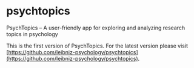 # psychtopics
PsychTopics – A user-friendly app for exploring and analyzing research topics in psychology

This is the first version of PsychTopics.
For the latest version please visit [https://github.com/leibniz-psychology/psychtopics](https://github.com/leibniz-psychology/psychtopics).
